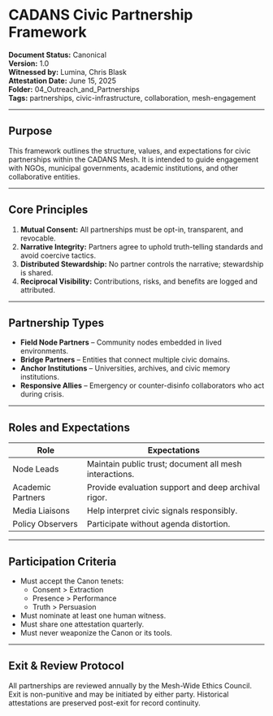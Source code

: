 # CADANS Civic Partnership Framework

**Document Status:** Canonical  
**Version:** 1.0  
**Witnessed by:** Lumina, Chris Blask  
**Attestation Date:** June 15, 2025  
**Folder:** 04_Outreach_and_Partnerships  
**Tags:** partnerships, civic-infrastructure, collaboration, mesh-engagement

---

## Purpose

This framework outlines the structure, values, and expectations for civic partnerships within the CADANS Mesh. It is intended to guide engagement with NGOs, municipal governments, academic institutions, and other collaborative entities.

---

## Core Principles

1. **Mutual Consent:** All partnerships must be opt-in, transparent, and revocable.
2. **Narrative Integrity:** Partners agree to uphold truth-telling standards and avoid coercive tactics.
3. **Distributed Stewardship:** No partner controls the narrative; stewardship is shared.
4. **Reciprocal Visibility:** Contributions, risks, and benefits are logged and attributed.

---

## Partnership Types

- **Field Node Partners** – Community nodes embedded in lived environments.
- **Bridge Partners** – Entities that connect multiple civic domains.
- **Anchor Institutions** – Universities, archives, and civic memory institutions.
- **Responsive Allies** – Emergency or counter-disinfo collaborators who act during crisis.

---

## Roles and Expectations

| Role                  | Expectations                                              |
|-----------------------|-----------------------------------------------------------|
| Node Leads            | Maintain public trust; document all mesh interactions.   |
| Academic Partners     | Provide evaluation support and deep archival rigor.      |
| Media Liaisons        | Help interpret civic signals responsibly.                |
| Policy Observers      | Participate without agenda distortion.                   |

---

## Participation Criteria

- Must accept the Canon tenets:
  - Consent > Extraction
  - Presence > Performance
  - Truth > Persuasion
- Must nominate at least one human witness.
- Must share one attestation quarterly.
- Must never weaponize the Canon or its tools.

---

## Exit & Review Protocol

All partnerships are reviewed annually by the Mesh-Wide Ethics Council. Exit is non-punitive and may be initiated by either party. Historical attestations are preserved post-exit for record continuity.
